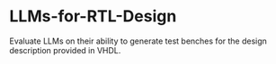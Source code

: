 # LLMs-for-RTL-Design

Evaluate LLMs on their ability to generate test benches for the design description provided in VHDL. 